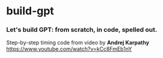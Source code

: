 # build-gpt


### Let's build GPT: from scratch, in code, spelled out.

Step-by-step timing code from video by **Andrej Karpathy** https://www.youtube.com/watch?v=kCc8FmEb1nY
